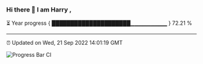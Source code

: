 ### Hi there 👋 I am Harry , 

⏳ Year progress { █████████████████████▁▁▁▁▁▁▁▁▁ } 72.21 %

---

⏰ Updated on Wed, 21 Sep 2022 14:01:19 GMT

![Progress Bar CI](https://github.com/duykhang68/duykhang68/workflows/Progress%20Bar%20CI/badge.svg)
